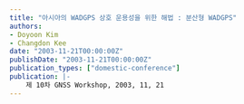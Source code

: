 ```yaml
---
title: "아시아의 WADGPS 상호 운용성을 위한 해법 : 분산형 WADGPS"
authors:
- Doyoon Kim
- Changdon Kee
date: "2003-11-21T00:00:00Z"
publishDate: "2003-11-21T00:00:00Z"
publication_types: ["domestic-conference"]
publication: |-
    제 10차 GNSS Workshop, 2003, 11, 21
---
```

